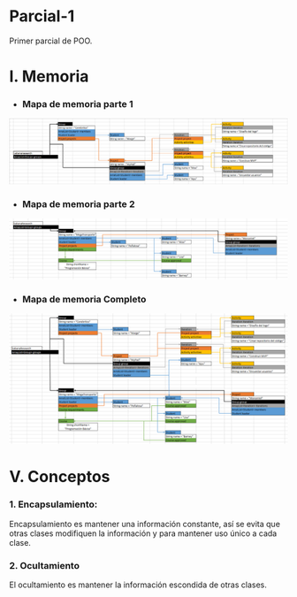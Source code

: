 # Parcial-1
Primer parcial de POO.

# I. Memoria

* ### Mapa de memoria parte 1

![](Imagenes/Map1.PNG)
  
* ### Mapa de memoria parte 2

![](Imagenes/Map2.PNG)

* ### Mapa de memoria Completo

![](Imagenes/Map3.PNG)

# V. Conceptos
### 1. Encapsulamiento:
Encapsulamiento es mantener una información constante, 
así se evita que otras clases modifiquen la información y para mantener uso 
único a cada clase.


### 2. Ocultamiento
El ocultamiento es mantener la información escondida de otras clases.
